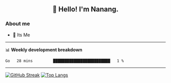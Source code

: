 
<h2 align="center">👋 Hello! I'm Nanang.</h2>



### About me
- 🌱 Its Me

-------

📊 **Weekly development breakdown**
<!--START_SECTION:waka-->

```text
Go   28 mins         █████████████████████████   1 %
```

<!--END_SECTION:waka-->

-------
[![GitHub Streak](http://github-readme-streak-stats.herokuapp.com?user=Naneve-byte&theme=highcontrast&hide_border=true&border_radius=5.1&mode=weekly&sideLabels=DD8F10)](https://git.io/streak-stats)
[![Top Langs](https://github-readme-stats.vercel.app/api/top-langs/?username=Naneve-byte&layout=compact&theme=vision-friendly-dark)](https://github.com/anuraghazra/github-readme-stats)
